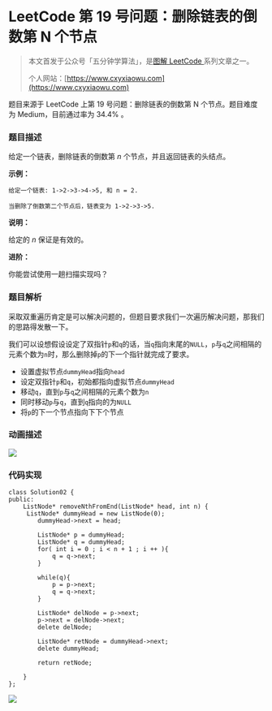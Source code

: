 # LeetCode 第 19 号问题：删除链表的倒数第 N 个节点

> 本文首发于公众号「五分钟学算法」，是[图解 LeetCode ](<https://github.com/MisterBooo/LeetCodeAnimation>)系列文章之一。
>
> 个人网站：[https://www.cxyxiaowu.com](https://www.cxyxiaowu.com)

题目来源于 LeetCode 上第 19 号问题：删除链表的倒数第 N 个节点。题目难度为 Medium，目前通过率为 34.4% 。

### 题目描述

给定一个链表，删除链表的倒数第 *n* 个节点，并且返回链表的头结点。

**示例：**

```
给定一个链表: 1->2->3->4->5, 和 n = 2.

当删除了倒数第二个节点后，链表变为 1->2->3->5.
```

**说明：**

给定的 *n* 保证是有效的。

**进阶：**

你能尝试使用一趟扫描实现吗？

### 题目解析

采取双重遍历肯定是可以解决问题的，但题目要求我们一次遍历解决问题，那我们的思路得发散一下。

我们可以设想假设设定了双指针`p`和`q`的话，当`q`指向末尾的`NULL`，`p`与`q`之间相隔的元素个数为`n`时，那么删除掉`p`的下一个指针就完成了要求。

- 设置虚拟节点`dummyHead`指向`head`
- 设定双指针`p`和`q`，初始都指向虚拟节点`dummyHead`
- 移动`q`，直到`p`与`q`之间相隔的元素个数为`n`
- 同时移动`p`与`q`，直到`q`指向的为`NULL`
- 将`p`的下一个节点指向下下个节点

### 动画描述

![](https://blog-1257126549.cos.ap-guangzhou.myqcloud.com/blog/r04hv.gif)

### 代码实现

```
class Solution02 {
public:
    ListNode* removeNthFromEnd(ListNode* head, int n) {
     ListNode* dummyHead = new ListNode(0);
        dummyHead->next = head;

        ListNode* p = dummyHead;
        ListNode* q = dummyHead;
        for( int i = 0 ; i < n + 1 ; i ++ ){
            q = q->next;
        }

        while(q){
            p = p->next;
            q = q->next;
        }

        ListNode* delNode = p->next;
        p->next = delNode->next;
        delete delNode;

        ListNode* retNode = dummyHead->next;
        delete dummyHead;

        return retNode;
        
    }
};
```

![](https://blog-1257126549.cos.ap-guangzhou.myqcloud.com/blog/xbyq0.gif)